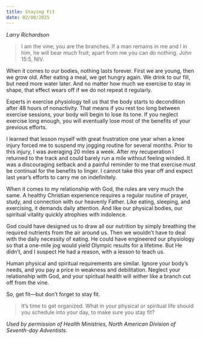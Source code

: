```yaml
---
title: Staying Fit
date: 02/08/2025
---
```


_Larry Richardson_

> <p></p>
> I am the vine; you are the branches. If a man remains in me and I in him, he will bear much fruit; apart from me you can do nothing. John 15:5, NIV.

When it comes to our bodies, nothing lasts forever. First we are young, then we grow old. After eating a meal, we get hungry again. We drink to our fill, but need more water later. And no matter how much we exercise to stay in shape, that effect wears off if we do not repeat it regularly.

Experts in exercise physiology tell us that the body starts to decondition after 48 hours of nonactivity. That means if you rest too long between exercise sessions, your body will begin to lose its tone. If you neglect exercise long enough, you will eventually lose most of the benefits of your previous efforts.

I learned that lesson myself with great frustration one year when a knee injury forced me to suspend my jogging routine for several months. Prior to this injury, I was averaging 20 miles a week. After my recuperation I returned to the track and could barely run a mile without feeling winded. It was a discouraging setback and a painful reminder to me that exercise must be continual for the benefits to linger. I cannot take this year off and expect last year’s efforts to carry me on indefinitely.

When it comes to my relationship with God, the rules are very much the same. A healthy Christian experience requires a regular routine of prayer, study, and connection with our heavenly Father. Like eating, sleeping, and exercising, it demands daily attention. And like our physical bodies, our spiritual vitality quickly atrophies with indolence.

God could have designed us to draw all our nutrition by simply breathing the required nutrients from the air around us. Then we wouldn’t have to deal with the daily necessity of eating. He could have engineered our physiology so that a one-mile jog would yield Olympic results for a lifetime. But He didn’t, and I suspect He had a reason, with a lesson to teach us.

Human physical and spiritual requirements are similar. Ignore your body’s needs, and you pay a price in weakness and debilitation. Neglect your relationship with God, and your spiritual health will wither like a branch cut off from the vine.

So, get fit—but don’t forget to stay fit.

> <callout></callout>
> It’s time to get organized. What in your physical or spiritual life should you schedule into your day, to make sure you stay fit?

_Used by permission of Health Ministries, North American Division of Seventh-day Adventists._